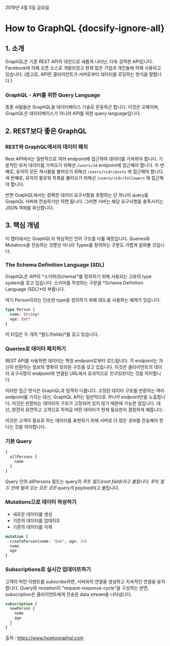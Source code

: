 2019년 4월 5일 금요일

# How to GraphQL {docsify-ignore-all}

## 1. 소개

GraphQL은 기존 REST API의 대안으로 새롭게 나타난, 더욱 강력한 API입니다. Facebook에 의해 오픈 소스로 개발되었고 현재 많은 기업과 개인들에 의해 사용되고 있습니다. (참고로, API란 클라이언트가 서버로부터 데이터를 로딩하는 방식을 말합니다.)

### GraphQL - API를 위한 Query Language

종종 사람들은 GraphQL을 데이터베이스 기술로 혼동하곤 합니다. 이것은 오해이며, GraphQL은 데이터베이스가 아니라 API를 위한 query language입니다.

## 2. REST보다 좋은 GraphQL

### REST와 GraphQL에서의 데이터 패치

Rest API에서는 일반적으로 여러 endpoint에 접근하여 데이터를 가져와야 합니다. 기본적인 유저 데이터를 가져오기 위해선 `/users/id` endpoint에 접근해야 합니다. 두 번째로, 유저의 모든 게시물을 불러오기 위해선 `/users/<id>/posts` 에 접근해야 합니다. 세 번째로, 유저의 팔로워 목록을 불러오기 위해선 `/users/<id>/followers` 에 접근해야 합니다.

반면 GraphQL에서는 정확한 데이터 요구사항을 포함하는 단 하나의 query를 GraphQL 서버에 전송하기만 하면 됩니다. 그러면 서버는 해당 요구사항을 충족시키는 JSON 객체를 회신합니다.

## 3. 핵심 개념

이 챕터에서는 GraphQL의 핵심적인 언어 구조를 다룰 예정입니다. Queries와 Mutations을 전송하는 것뿐만 아니라 Types를 정의하는 구문도 가볍게 살펴볼 것입니다.

### The Schema Definition Language (SDL)

GraphQL은 API의 *스키마(Schema)*를 정의하기 위해 사용되는 고유의 type system을 갖고 있습니다. 스키마를 작성하는 구문을 *Schema Definition Language (SDL)*라 부릅니다.

여기 Person이라는 단순한 type을 정의하기 위해 SDL을 사용하는 예제가 있습니다.

```graphql
type Person {
  name: String!
  age: Int!
}
```

이 타입은 두 개의 *필드(fields)*를 갖고 있습니다.

### Queries로 데이터 패치하기

REST API를 사용하면 데이터는 특정 endpoint로부터 로드됩니다. 각 endpoint는 자신히 반환하는 정보의 명확히 정의된 구조를 갖고 있습니다. 이것은 클라이언트의 데이터 요구사항이 endpoint와 연결된 URL에서 효과적으로 *인코딩된다*는 것을 의미합니다.

이러한 접근 방식은 GraphQL과 엄격히 다릅니다. 고정된 데이터 구조를 반환하는 여러 endpoint를 가지는 대신, GraphQL API는 일반적으로 *하나의 endpoint*만을 노출합니다. 이것은 반환되는 데이터의 구조가 고정되어 있지 않기 때문에 가능한 일입니다. 대신, 완전히 유연하고 고객으로 하여금 어떤 데이터가 현재 필요한지 결정하게 해줍니다.

이것은 고객이 필요로 하는 데이터를 표현하기 위해 서버로 더 많은 *정보*를 전송해야 한다는 것을 의미합니다.

### 기본 Query

```graphql
{
  allPersons {
    name
  }
}
```

Query 안의 allPersons 필드는 query의 *루트 필드(root field)*라고 불립니다. 루트 필드 안에 딸려 오는 모든 것은 query의 p*ayload*라고 불립니다.

### Mutations으로 데이터 작성하기

- 새로운 데이터를 생성
- 기존의 데이터를 업데이트
- 기존의 데이터를 삭제

```graphql
mutation {
  createPerson(name: "Bob", age: 36)
  name
  age
}
```

### Subscriptions로 실시간 업데이트하기

고객이 어떤 이벤트를 *subscribe*하면, 서버와의 연결을 생성하고 지속적인 연결을 유지합니다. Query와 mutation이 "request-response-cycle"을 구성하는 반면, subscription은 클라이언트에게 전송된 data *stream*을 나타냅니다.

```graphql
subscription {
  newPerson {
    name
    age
  }
}
```

출처 : https://www.howtographql.com
